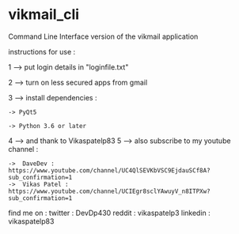 # vikmail_cli
Command Line Interface version of the vikmail application

instructions for use :

1 --> put login details in "loginfile.txt" 

2 --> turn on less secured apps from gmail 

3 --> install dependencies : 
    
    -> PyQt5 

    -> Python 3.6 or later


4 --> and thank to Vikaspatelp83 
5 --> also subscribe to my youtube channel :

    ->  DaveDev :    https://www.youtube.com/channel/UC4QlSEVKbVSC9EjdauSCf8A?sub_confirmation=1
    ->  Vikas Patel : https://www.youtube.com/channel/UCIEgr8sclYAwuyV_n8ITPXw?sub_confirmation=1


find me on :
    twitter : DevDp430 
    reddit : vikaspatelp3 
    linkedin : vikaspatelp83
